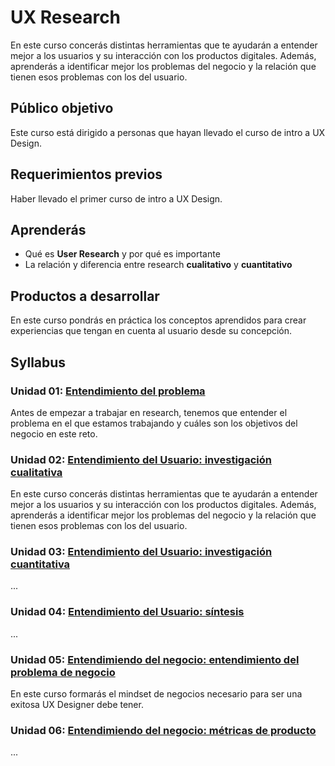 # UX Research

En este curso concerás distintas herramientas que te ayudarán a entender mejor
a los usuarios y su interacción con los productos digitales. Además, aprenderás
a identificar mejor los problemas del negocio y la relación que tienen esos
problemas con los del usuario.

## Público objetivo

Este curso está dirigido a personas que hayan llevado el curso de intro a UX
Design.

## Requerimientos previos

Haber llevado el primer curso de intro a UX Design.

## Aprenderás

* Qué es **User Research** y por qué es importante
* La relación y diferencia entre research **cualitativo** y **cuantitativo**

## Productos a desarrollar

En este curso pondrás en práctica los conceptos aprendidos para crear
experiencias que tengan en cuenta al usuario desde su concepción.

## Syllabus

### Unidad 01: [Entendimiento del problema](00-problem-understanding)

Antes de empezar a trabajar en research, tenemos que entender el problema en
el que estamos trabajando y cuáles son los objetivos del negocio en este reto.

### Unidad 02: [Entendimiento del Usuario: investigación cualitativa](01-qualitative-research)

En este curso concerás distintas herramientas que te ayudarán a entender mejor
a los usuarios y su interacción con los productos digitales. Además, aprenderás
a identificar mejor los problemas del negocio y la relación que tienen esos
problemas con los del usuario.

### Unidad 03: [Entendimiento del Usuario: investigación cuantitativa](02-quantitative-research)

...

### Unidad 04: [Entendimiento del Usuario: síntesis](03-synthesis)

...

### Unidad 05: [Entendimiendo del negocio: entendimiento del problema de negocio](04-business-problem-understanding)

En este curso formarás el mindset de negocios necesario para ser una exitosa
UX Designer debe tener.

### Unidad 06: [Entendimiendo del negocio: métricas de producto](05-product-metrics)

...

